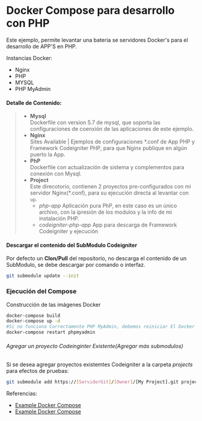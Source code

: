 # Docker Compose para desarrollo con PHP
Este ejemplo, permite levantar una bateria se servidores Docker's para el desarrollo de APP'S en PHP.

Instancias Docker:
+ Nginx
+ PHP
+ MYSQL
+ PHP MyAdmin

#### Detalle de Contenido:
> + **Mysql** \
> Dockerfile con version 5.7 de mysql, que soporta las configuraciones de coenxión de las aplicaciones de este ejemplo.
> + **Nginx** \
> Sites Available | Ejemplos de configuraciones *.conf de App PHP y Framework Codeigniter PHP, para que Nginx publique en algún puerto la App.
> + **PhP** \
> Dockerfile con actualización de sistema y complementos para conexión con Mysql.
> + **Project** \
> Este direcotorio, contienen 2 proyectos pre-configurados con mi servidor Nginx(*.conf), para su ejecución directa al levantar con `up`.
>   - _php-app_ Aplicación pura PhP, en este caso es un único archivo, con la ipresión de los modulos y la info de mi instalación PHP.
>   - _codeigniter-php-app_ App para descarga de Framework Codeigniter y ejecución

#### Descargar el contenido del SubModulo Codeigniter
Por defecto un **Clon/Pull** del repositorio, no descarga el contenido de un SubModulo, se debe descargar por comando o interfaz.
```sh
git submodule update --init
```
### Ejecución del Compose
Construcción de las imágenes Docker
```sh
docker-compose build
docker-compose up -d
#Si no funciona Correctamente PHP MyAdmin, debemos reiniciar El Docker
docker-compose restart phpmyadmin
```

###### Agregar un proyecto Codeinginter Existente(Agregar más submodulos)
Si se desea agregar proyectos existemtes Codeigniter a la carpeta _projects_ para efectos de pruebas:
```sh
git submodule add https://[ServidorGit]/[Owner]/[My Project].git projects/[My Project]
```

Referencias:
- [Example Docker Compose](https://gist.github.com/michaelneu/2ca7987ef00fa3fbe4fd7b9c07834cc7)
- [Example Docker Compose](https://gist.github.com/jcavat/2ed51c6371b9b488d6a940ba1049189b)
